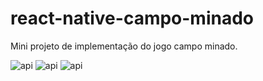 # react-native-campo-minado

Mini projeto de implementação do jogo campo minado.

![api](https://user-images.githubusercontent.com/14970377/91165981-015d3000-e6a8-11ea-9f2d-1ab29ff314e0.png)
![api](https://user-images.githubusercontent.com/14970377/91165997-06ba7a80-e6a8-11ea-99a3-2c502f428281.png)
![api](https://user-images.githubusercontent.com/14970377/91166004-09b56b00-e6a8-11ea-8665-0dc0da6e0b66.png)


